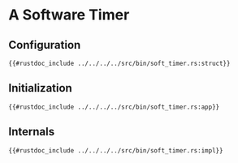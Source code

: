 # A Software Timer

## Configuration
```rust,noplaypen
{{#rustdoc_include ../../../../src/bin/soft_timer.rs:struct}}
```

## Initialization
```rust,noplaypen
{{#rustdoc_include ../../../../src/bin/soft_timer.rs:app}}
```

## Internals
```rust,noplaypen
{{#rustdoc_include ../../../../src/bin/soft_timer.rs:impl}}
```
